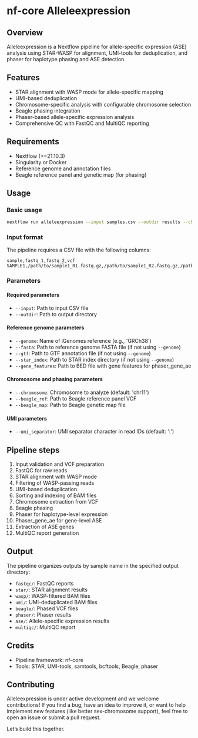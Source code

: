 # nf-core Alleleexpression

## Overview
Alleleexpression is a Nextflow pipeline for allele-specific expression (ASE) analysis using STAR-WASP for alignment, UMI-tools for deduplication, and phaser for haplotype phasing and ASE detection.

## Features
- STAR alignment with WASP mode for allele-specific mapping
- UMI-based deduplication
- Chromosome-specific analysis with configurable chromosome selection
- Beagle phasing integration
- Phaser-based allele-specific expression analysis
- Comprehensive QC with FastQC and MultiQC reporting

## Requirements
- Nextflow (>=21.10.3)
- Singularity or Docker
- Reference genome and annotation files
- Beagle reference panel and genetic map (for phasing)

## Usage

### Basic usage
```bash
nextflow run alleleexpression --input samples.csv --outdir results --chromosome chr11
```

### Input format
The pipeline requires a CSV file with the following columns:
```csv
sample,fastq_1,fastq_2,vcf
SAMPLE1,/path/to/sample1_R1.fastq.gz,/path/to/sample1_R2.fastq.gz,/path/to/sample1.vcf.gz
```

### Parameters

#### Required parameters
- `--input`: Path to input CSV file
- `--outdir`: Path to output directory

#### Reference genome parameters
- `--genome`: Name of iGenomes reference (e.g., 'GRCh38')
- `--fasta`: Path to reference genome FASTA file (if not using `--genome`)
- `--gtf`: Path to GTF annotation file (if not using `--genome`)
- `--star_index`: Path to STAR index directory (if not using `--genome`)
- `--gene_features`: Path to BED file with gene features for phaser_gene_ae

#### Chromosome and phasing parameters
- `--chromosome`: Chromosome to analyze (default: 'chr11')
- `--beagle_ref`: Path to Beagle reference panel VCF
- `--beagle_map`: Path to Beagle genetic map file

#### UMI parameters
- `--umi_separator`: UMI separator character in read IDs (default: ':')

## Pipeline steps
1. Input validation and VCF preparation
2. FastQC for raw reads
3. STAR alignment with WASP mode
4. Filtering of WASP-passing reads
5. UMI-based deduplication
6. Sorting and indexing of BAM files
7. Chromosome extraction from VCF
8. Beagle phasing
9. Phaser for haplotype-level expression
10. Phaser_gene_ae for gene-level ASE
11. Extraction of ASE genes
12. MultiQC report generation

## Output
The pipeline organizes outputs by sample name in the specified output directory:
- `fastqc/`: FastQC reports
- `star/`: STAR alignment results
- `wasp/`: WASP-filtered BAM files
- `umi/`: UMI-deduplicated BAM files
- `beagle/`: Phased VCF files
- `phaser/`: Phaser results
- `ase/`: Allele-specific expression results
- `multiqc/`: MultiQC report

## Credits
- Pipeline framework: nf-core
- Tools: STAR, UMI-tools, samtools, bcftools, Beagle, phaser

## Contributing

Alleleexpression is under active development and we welcome contributions!
If you find a bug, have an idea to improve it, or want to help implement new features (like better sex-chromosome support), feel free to open an issue or submit a pull request.

Let’s build this together.
